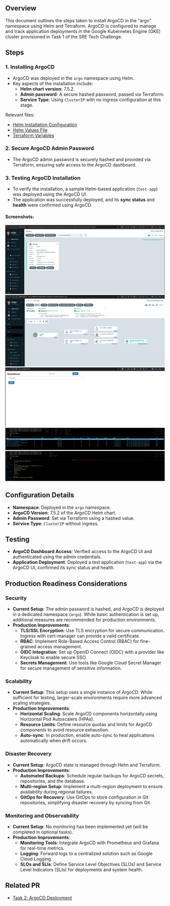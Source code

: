 ## Overview
This document outlines the steps taken to install ArgoCD in the "argo" namespace using Helm and Terraform. ArgoCD is configured to manage and track application deployments in the Google Kubernetes Engine (GKE) cluster provisioned in Task 1 of the SRE Tech Challenge.

## Steps

### 1. Installing ArgoCD
- ArgoCD was deployed in the `argo` namespace using Helm.
- Key aspects of the installation include:
  - **Helm chart version**: 7.5.2.
  - **Admin password**: A secure hashed password, passed via Terraform.
  - **Service Type**: Using `ClusterIP` with no ingress configuration at this stage.

Relevant files:
- [Helm Installation Configuration](../modules/argocd/main.tf)
- [Helm Values File](../modules/argocd/values.yaml)
- [Terraform Variables](../modules/argocd/variables.tf)

### 2. Secure ArgoCD Admin Password
- The ArgoCD admin password is securely hashed and provided via Terraform, ensuring safe access to the ArgoCD dashboard.

### 3. Testing ArgoCD Installation
- To verify the installation, a sample Helm-based application (`test-app`) was deployed using the ArgoCD UI.
- The application was successfully deployed, and its **sync status** and **health** were confirmed using ArgoCD.

#### Screenshots:
![ArgoCD Dashboard](./images/argo.png)
![Application Sync Status](./images/argo-1.png)
![Application Health](./images/argo-2.png)
![Deployment Status](./images/argo-3.png)
![Pod Details](./images/argo-4.png)

## Configuration Details
- **Namespace**: Deployed in the `argo` namespace.
- **ArgoCD Version**: 7.5.2 of the ArgoCD Helm chart.
- **Admin Password**: Set via Terraform using a hashed value.
- **Service Type**: `ClusterIP` without ingress.

## Testing
- **ArgoCD Dashboard Access**: Verified access to the ArgoCD UI and authenticated using the admin credentials.
- **Application Deployment**: Deployed a test application (`test-app`) via the ArgoCD UI, confirmed its sync status and health.

## Production Readiness Considerations

### Security
- **Current Setup**: The admin password is hashed, and ArgoCD is deployed in a dedicated namespace (`argo`). While basic authentication is set up, additional measures are recommended for production environments.
- **Production Improvements**:
  - **TLS/SSL Encryption**: Use TLS encryption for secure communication. Ingress with cert-manager can provide a valid certificate.
  - **RBAC**: Implement Role-Based Access Control (RBAC) for fine-grained access management.
  - **OIDC Integration**: Set up OpenID Connect (OIDC) with a provider like Keycloak to enable secure SSO.
  - **Secrets Management**: Use tools like Google Cloud Secret Manager for secure management of sensitive information.

### Scalability
- **Current Setup**: This setup uses a single instance of ArgoCD. While sufficient for testing, larger-scale environments require more advanced scaling strategies.
- **Production Improvements**:
  - **Horizontal Scaling**: Scale ArgoCD components horizontally using Horizontal Pod Autoscalers (HPAs).
  - **Resource Limits**: Define resource quotas and limits for ArgoCD components to avoid resource exhaustion.
  - **Auto-sync**: In production, enable auto-sync to heal applications automatically when drift occurs.

### Disaster Recovery
- **Current Setup**: ArgoCD state is managed through Helm and Terraform.
- **Production Improvements**:
  - **Automated Backups**: Schedule regular backups for ArgoCD secrets, repositories, and the database.
  - **Multi-region Setup**: Implement a multi-region deployment to ensure availability during regional failures.
  - **GitOps for Recovery**: Use GitOps to store configuration in Git repositories, simplifying disaster recovery by syncing from Git.

### Monitoring and Observability
- **Current Setup**: No monitoring has been implemented yet (will be completed in optional tasks).
- **Production Improvements**:
  - **Monitoring Tools**: Integrate ArgoCD with Prometheus and Grafana for real-time metrics.
  - **Logging**: Forward logs to a centralized solution such as Google Cloud Logging.
  - **SLOs and SLIs**: Define Service Level Objectives (SLOs) and Service Level Indicators (SLIs) for deployments and system health.

## Related PR
- [Task 2: ArgoCD Deployment](https://github.com/cmclean90/sre-tech-challenge/pull/2)
